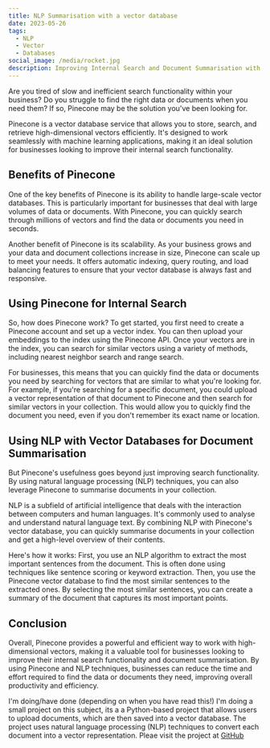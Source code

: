 ```yaml
---
title: NLP Summarisation with a vector database
date: 2023-05-26
tags:
  - NLP
  - Vector
  - Databases
social_image: /media/rocket.jpg
description: Improving Internal Search and Document Summarisation with Pinecone.
---
```


Are you tired of slow and inefficient search functionality within your business? Do you struggle to find the right data or documents when you need them? If so, Pinecone may be the solution you've been looking for.

Pinecone is a vector database service that allows you to store, search, and retrieve high-dimensional vectors efficiently. It's designed to work seamlessly with machine learning applications, making it an ideal solution for businesses looking to improve their internal search functionality.

## Benefits of Pinecone
One of the key benefits of Pinecone is its ability to handle large-scale vector databases. This is particularly important for businesses that deal with large volumes of data or documents. With Pinecone, you can quickly search through millions of vectors and find the data or documents you need in seconds.

Another benefit of Pinecone is its scalability. As your business grows and your data and document collections increase in size, Pinecone can scale up to meet your needs. It offers automatic indexing, query routing, and load balancing features to ensure that your vector database is always fast and responsive.

## Using Pinecone for Internal Search
So, how does Pinecone work? To get started, you first need to create a Pinecone account and set up a vector index. You can then upload your embeddings to the index using the Pinecone API. Once your vectors are in the index, you can search for similar vectors using a variety of methods, including nearest neighbor search and range search.

For businesses, this means that you can quickly find the data or documents you need by searching for vectors that are similar to what you're looking for. For example, if you're searching for a specific document, you could upload a vector representation of that document to Pinecone and then search for similar vectors in your collection. This would allow you to quickly find the document you need, even if you don't remember its exact name or location.

## Using NLP with Vector Databases for Document Summarisation
But Pinecone's usefulness goes beyond just improving search functionality. By using natural language processing (NLP) techniques, you can also leverage Pinecone to summarise documents in your collection.

NLP is a subfield of artificial intelligence that deals with the interaction between computers and human languages. It's commonly used to analyse and understand natural language text. By combining NLP with Pinecone's vector database, you can quickly summarise documents in your collection and get a high-level overview of their contents.

Here's how it works: First, you use an NLP algorithm to extract the most important sentences from the document. This is often done using techniques like sentence scoring or keyword extraction. Then, you use the Pinecone vector database to find the most similar sentences to the extracted ones. By selecting the most similar sentences, you can create a summary of the document that captures its most important points.

## Conclusion
Overall, Pinecone provides a powerful and efficient way to work with high-dimensional vectors, making it a valuable tool for businesses looking to improve their internal search functionality and document summarisation. By using Pinecone and NLP techniques, businesses can reduce the time and effort required to find the data or documents they need, improving overall productivity and efficiency.

I'm doing/have done (depending on when you have read this!) I'm doing a small project on this subject, its a a Python-based project that allows users to upload documents, which are then saved into a vector database. The project uses natural language processing (NLP) techniques to convert each document into a vector representation. Pleae visit the project at [GitHub](https://github.com/CallumWalterWhite/Summarius-App)